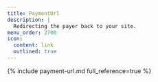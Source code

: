 ```yaml
---
title: PaymentUrl
description: |
  Redirecting the payer back to your site.
menu_order: 2700
icon:
  content: link
  outlined: true
---
```


{% include payment-url.md full_reference=true %}
